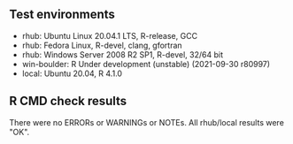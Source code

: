 ## Test environments
* rhub: Ubuntu Linux 20.04.1 LTS, R-release, GCC
* rhub: Fedora Linux, R-devel, clang, gfortran
* rhub: Windows Server 2008 R2 SP1, R-devel, 32/64 bit
* win-boulder: R Under development (unstable) (2021-09-30 r80997)
* local: Ubuntu 20.04, R 4.1.0

## R CMD check results
There were no ERRORs or WARNINGs or NOTEs. 
All rhub/local results were "OK".